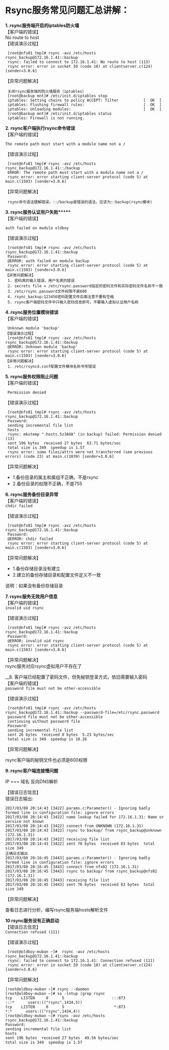 
# Rsync服务常见问题汇总讲解：


__1. rsync服务端开启的iptables防火墙__<br>
  【客户端的错误】<br>
   No route to host<br>
  【错误演示过程】<br>
  ```
   [root@nfs01 tmp]# rsync -avz /etc/hosts rsync_backup@172.16.1.41::backup
   rsync: failed to connect to 172.16.1.41: No route to host (113)
   rsync error: error in socket IO (code 10) at clientserver.c(124) [sender=3.0.6]
  ```

  【异常问题解决】<br>
  ```
   关闭rsync服务端的防火墙服务（iptables）
   [root@backup mnt]# /etc/init.d/iptables stop
   iptables: Setting chains to policy ACCEPT: filter           [  OK  ]
   iptables: Flushing firewall rules:                          [  OK  ]
   iptables: Unloading modules:                                [  OK  ]
   [root@backup mnt]# /etc/init.d/iptables status
   iptables: Firewall is not running.
  ```

__2. rsync客户端执行rsync命令错误__<br>
  【客户端的错误】<br>

   ``The remote path must start with a module name not a / ``

  【错误演示过程】<br>
  ```
   [root@nfs01 tmp]# rsync -avz /etc/hosts rsync_backup@172.16.1.41::/backup
   ERROR: The remote path must start with a module name not a /
   rsync error: error starting client-server protocol (code 5) at main.c(1503) [sender=3.0.6]
  ```

  【异常问题解决】
  ```
   rsync命令语法理解错误，::/backup是错误的语法，应该为::backup(rsync模块)
  ```

__3. rsync服务认证用户失败*****__<br>
  【客户端的错误】<br>

   ``auth failed on module oldboy``

  【错误演示过程】<br>

  ```
   [root@nfs01 tmp]# rsync -avz /etc/hosts rsync_backup@172.16.1.41::backup
   Password:
   @ERROR: auth failed on module backup
   rsync error: error starting client-server protocol (code 5) at main.c(1503) [sender=3.0.6]
  【异常问题解决】
   1. 密码真的输入错误，用户名真的错误
   2. secrets file = /etc/rsync.password指定的密码文件和实际密码文件名称不一致
   3. /etc/rsync.password文件权限不是600
   4. rsync_backup:123456密码配置文件后面注意不要有空格
   5. rsync客户端密码文件中只输入密码信息即可，不要输入虚拟认证用户名称
  ```

__4. rsync服务位置模块错误__<br>
  【客户端的错误】<br>
  ```
   Unknown module 'backup'
  【错误演示过程】
   [root@nfs01 tmp]# rsync -avz /etc/hosts rsync_backup@172.16.1.41::backup
   @ERROR: Unknown module 'backup'
   rsync error: error starting client-server protocol (code 5) at main.c(1503) [sender=3.0.6]
  【异常问题解决】
   1. /etc/rsyncd.conf配置文件模块名称书写错误
  ```
__5. rsync服务权限阻止问题__<br>
  【客户端的错误】<br>

  `` Permission denied``

  【错误演示过程】<br>
  ```
   [root@nfs01 tmp]# rsync -avz /etc/hosts rsync_backup@172.16.1.41::backup
   Password:
   sending incremental file list
   hosts
   rsync: mkstemp ".hosts.5z3AOA" (in backup) failed: Permission denied (13)
   sent 196 bytes  received 27 bytes  63.71 bytes/sec
   total size is 349  speedup is 1.57
   rsync error: some files/attrs were not transferred (see previous errors) (code 23) at main.c(1039) [sender=3.0.6]
  ```
  【异常问题解决】<br>
   - 1.备份目录的属主和属组不正确，不是rsync
   - 2.备份目录的权限不正确，不是755

__6. rsync服务备份目录异常__<br>
  【客户端的错误】<br>
   ``chdir failed``

  【错误演示过程】<br>
  ```
   [root@nfs01 tmp]# rsync -avz /etc/hosts rsync_backup@172.16.1.41::backup
   Password:
   @ERROR: chdir failed
   rsync error: error starting client-server protocol (code 5) at main.c(1503) [sender=3.0.6]
  ```
  【异常问题解决】<br>
   - 1.备份存储目录没有建立
   - 2.建立的备份存储目录和配置文件定义不一致

   说明：如果没有备份存储目录

__7. rsync服务无效用户信息__<br>
  【客户端的错误】<br>
   ``invalid uid rsync``

  【错误演示过程】<br>
  ```
   [root@nfs01 tmp]# rsync -avz /etc/hosts rsync_backup@172.16.1.41::backup
   Password:
   @ERROR: invalid uid rsync
   rsync error: error starting client-server protocol (code 5) at main.c(1503) [sender=3.0.6]
  ```

  【异常问题解决】<br>
   rsync服务对应rsync虚拟用户不存在了<br>

__8. 客户端已经配置了密码文件，但免秘钥登录方式，依旧需要输入密码<br>
  【客户端的错误】<br>
   ``password file must not be other-accessible``

  【错误演示过程】<br>
  ```
   [root@nfs01 tmp]# rsync -avz /etc/hosts rsync_backup@172.16.1.41::backup --password-file=/etc/rsync.password
   password file must not be other-accessible
   continuing without password file
   Password:
   sending incremental file list
   sent 26 bytes  received 8 bytes  5.23 bytes/sec
   total size is 349  speedup is 10.26
  ```

  【异常问题解决】<br>

   rsync客户端的秘钥文件也必须是600权限<br>

__9. rsync客户端连接慢问题__<br>

   IP   ===  域名    反向DNS解析<br>

  【错误日志信息】<br>
   错误日志输出:<br>
   ```
   2017/03/08 20:14:43 [3422] params.c:Parameter() - Ignoring badly formed line in configuration file: ignore errors
   2017/03/08 20:14:43 [3422] name lookup failed for 172.16.1.31: Name or service not known
   2017/03/08 20:14:43 [3422] connect from UNKNOWN (172.16.1.31)
   2017/03/08 20:14:43 [3422] rsync to backup/ from rsync_backup@unknown (172.16.1.31)
   2017/03/08 20:14:43 [3422] receiving file list
   2017/03/08 20:14:43 [3422] sent 76 bytes  received 83 bytes  total size 349
   正确日志输出
   2017/03/08 20:16:45 [3443] params.c:Parameter() - Ignoring badly formed line in configuration file: ignore errors
   2017/03/08 20:16:45 [3443] connect from nfs02 (172.16.1.31)
   2017/03/08 20:16:45 [3443] rsync to backup/ from rsync_backup@nfs02 (172.16.1.31)
   2017/03/08 20:16:45 [3443] receiving file list
   2017/03/08 20:16:45 [3443] sent 76 bytes  received 83 bytes  total size 349
  ```
  【异常问题解决】<br>

   查看日志进行分析，编写rsync服务端hosts解析文件

__10 rsync服务没有正确启动__<br>
  【错误日志信息】<br>
   ``Connection refused (111)``

  【错误演示过程】<br>
  ```
   [root@oldboy-muban ~]#  rsync -avz /etc/hosts rsync_backup@172.16.1.41::backup
   rsync: failed to connect to 172.16.1.41: Connection refused (111)
   rsync error: error in socket IO (code 10) at clientserver.c(124) [sender=3.0.6]
  ```
  【异常问题解决】<br>
   ```
   [root@oldboy-muban ~]# rsync --daemon
   [root@oldboy-muban ~]# ss -lntup |grep rsync
   tcp    LISTEN     0      5                     :::873                  :::*      users:(("rsync",1434,5))
   tcp    LISTEN     0      5                      *:873                   *:*      users:(("rsync",1434,4))
   [root@oldboy-muban ~]# rsync -avz /etc/hosts rsync_backup@172.16.1.41::backup
   Password:
   sending incremental file list
   hosts
   sent 196 bytes  received 27 bytes  49.56 bytes/sec
   total size is 349  speedup is 1.57
  ```
